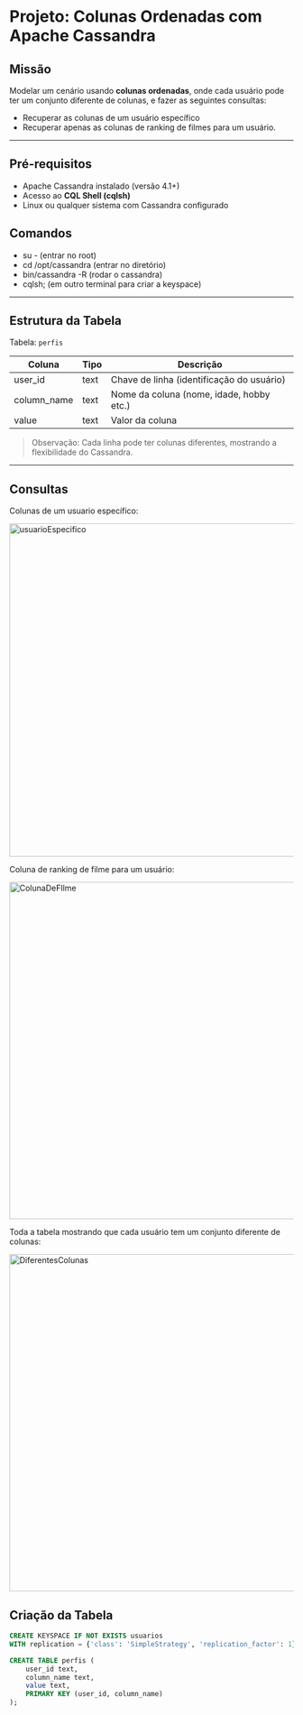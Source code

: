 # Projeto: Colunas Ordenadas com Apache Cassandra

## Missão
Modelar um cenário usando **colunas ordenadas**, onde cada usuário pode ter um conjunto diferente de colunas, e fazer as seguintes consultas:
- Recuperar as colunas de um usuário específico
- Recuperar apenas as colunas de ranking de filmes para um usuário.



---

## Pré-requisitos
- Apache Cassandra instalado (versão 4.1+)
- Acesso ao **CQL Shell (cqlsh)**
- Linux ou qualquer sistema com Cassandra configurado

## Comandos
- su - (entrar no root)
- cd /opt/cassandra (entrar no diretório)
- bin/cassandra -R (rodar o cassandra)
- cqlsh; (em outro terminal para criar a keyspace)

          



---

## Estrutura da Tabela

Tabela: `perfis`  

| Coluna       | Tipo  | Descrição                           |
|--------------|-------|------------------------------------|
| user_id      | text  | Chave de linha (identificação do usuário) |
| column_name  | text  | Nome da coluna (nome, idade, hobby etc.) |
| value        | text  | Valor da coluna                     |

> Observação: Cada linha pode ter colunas diferentes, mostrando a flexibilidade do Cassandra.

---

## Consultas 

Colunas de um usuario específico:

<img width="705" height="591" alt="usuarioEspecifico" src="https://github.com/user-attachments/assets/3638f728-1080-4527-80ec-83453d4fa37c" />



Coluna de ranking de filme para um usuário:

<img width="705" height="598" alt="ColunaDeFIlme" src="https://github.com/user-attachments/assets/1874fd2f-de97-43e7-86af-cb29c95061c5" />



Toda a tabela mostrando que cada usuário tem um conjunto diferente de colunas:

<img width="705" height="598" alt="DiferentesColunas" src="https://github.com/user-attachments/assets/1bf0bf74-c256-4af6-953c-335857448b43" />

## Criação da Tabela

```sql
CREATE KEYSPACE IF NOT EXISTS usuarios
WITH replication = {'class': 'SimpleStrategy', 'replication_factor': 1};

CREATE TABLE perfis (
    user_id text,
    column_name text,
    value text,
    PRIMARY KEY (user_id, column_name)
);



